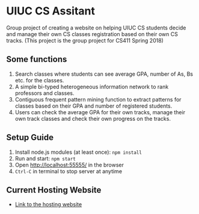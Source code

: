 # UIUC CS Assitant
Group project of creating a website on helping UIUC CS students decide and manage their own CS classes registration based on their own CS tracks.
(This project is the group project for CS411 Spring 2018)

## Some functions
1. Search classes where students can see average GPA, number of As, Bs etc. for the classes.
2. A simple bi-typed heterogeneous information network to rank professors and classes.
3. Contiguous frequent pattern mining function to extract patterns for classes based on their GPA and number of registered students.
4. Users can check the average GPA for their own tracks, manage their own track classes and check their own progress on the tracks.


## Setup Guide
1. Install node.js modules (at least once): `npm install`
2. Run and start: `npm start`
3. Open [http://localhost:55555/](http://localhost:55555/) in the browser
4. `Ctrl-C` in terminal to stop server at anytime

## Current Hosting Website
* [Link to the hosting website](http://csassistant.web.engr.illinois.edu:55555/)
